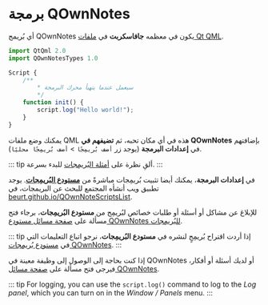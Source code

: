 # برمجة QOwnNotes

أي بُريمج QOwnNotes يكون في معظمه **جافاسكربت** في [ملفات Qt QML](https://doc.qt.io/qt-5/qtqml-index.html).

```js
import QtQml 2.0
import QOwnNotesTypes 1.0

Script {
    /**
        * سيعمل عندما يتهيأ محرك البرمجة
        */
    function init() {
        script.log("Hello world!");
    }
}
```

يمكنك وضع ملفات QML هذه في أي مكان تحبه، ثم **تضيفهم في QOwnNotes** بإضافتهم في **إعدادات البرمجة** (يوجد زر `أضف بُريمِجًا` &gt; `أضف بُريمِجًا محليًا`).

::: tip
ألقِ نظرة على [أمثلة البُريمِجات](https://github.com/pbek/QOwnNotes/blob/main/docs/scripting/examples) للبدء بسرعة.
:::

في **إعدادات البرمجة**، يمكنك أيضا تثبيت بُريمِجات مباشرةً من [**مستودع البُريمِجات**](https://github.com/qownnotes/scripts). يوجد تطبيق ويب أنشأه المجتمع للبحث عن البريمجات، في [beurt.github.io/QOwnNoteScriptsList](https://beurt.github.io/QOwnNoteScriptsList/).

للإبلاغ عن مشاكل أو أسئلة أو طلبات خصائص لبُريمِج من **مستودع البُريمِجات**، برجاء فتح مسألة على [صفحة مسائل مستودع QOwnNotes للبُريمِجات](https://github.com/qownnotes/scripts/issues).

::: tip
إذا أردت اقتراح بُريمِجٍ لنشره في **مستودع البُريمِجات**، نرجو اتباع التعليمات التي في [مستودع بُريمِجات QOwnNotes](https://github.com/qownnotes/scripts).
:::

إذا كنت بحاجة إلى الوصول إلى وظيفة معينة في QOwnNotes أو لديك أسئلة أو أفكار، فيرجى فتح مسألة على [صفحة مسائل QOwnNotes](https://github.com/pbek/QOwnNotes/issues).

::: tip
For logging, you can use the `script.log()` command to log to the *Log panel*, which you can turn on in the *Window / Panels* menu.
:::
